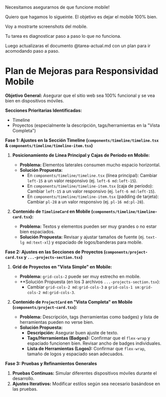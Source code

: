 Necesitamos asegurarnos de que funcione mobile!

Quiero que hagamos lo sigueinte. El objetivo es dejar el mobile 100% bien.

Voy a mostrarte screenshots del mobile.

Tu tarea es diagnosticar paso a paso lo que no funciona.

Luego actualizaras el documento @tarea-actual.md con un plan para ir acomodando paso a paso.

# Plan de Mejoras para Responsividad Mobile

**Objetivo General:** Asegurar que el sitio web sea 100% funcional y se vea bien en dispositivos móviles.

**Secciones Prioritarias Identificadas:**
- Timeline
- Proyectos (especialmente la descripción, tags/herramientas en la "Vista Completa")

**Fase 1: Ajustes en la Sección Timeline (`components/timeline/timeline.tsx` & `components/timeline/timeline-item.tsx`)**

1.  **Posicionamiento de Línea Principal y Cajas de Período en Mobile:**
    *   **Problema:** Elementos laterales consumen mucho espacio horizontal.
    *   **Solución Propuesta:**
        *   En `components/timeline/timeline.tsx` (línea principal): Cambiar `left-15` a un valor responsivo (ej. `left-6 md:left-15`).
        *   En `components/timeline/timeline-item.tsx` (caja de período): Cambiar `left-15` a un valor responsivo (ej. `left-6 md:left-15`).
        *   En `components/timeline/timeline-item.tsx` (padding de tarjeta): Cambiar `pl-28` a un valor responsivo (ej. `pl-16 md:pl-28`).

2.  **Contenido de `TimelineCard` en Mobile (`components/timeline/timeline-card.tsx`):**
    *   **Problema:** Textos y elementos pueden ser muy grandes o no estar bien espaciados.
    *   **Solución Propuesta:** Revisar y ajustar tamaños de fuente (ej. `text-lg md:text-xl`) y espaciado de logos/banderas para mobile.

**Fase 2: Ajustes en las Secciones de Proyectos (`components/project-card.tsx` y `...-projects-section.tsx`)**

1.  **Grid de Proyectos en "Vista Simple" en Mobile:**
    *   **Problema:** `grid-cols-2` puede ser muy estrecho en mobile.
    *   **Solución Propuesta (en los 3 archivos `...-projects-section.tsx`):
        *   Cambiar `grid-cols-2 md:grid-cols-3` a `grid-cols-1 sm:grid-cols-2 md:grid-cols-3`.

2.  **Contenido de `ProjectCard` en "Vista Completa" en Mobile (`components/project-card.tsx`):**
    *   **Problema:** Descripción, tags (herramientas como badges) y lista de herramientas pueden no verse bien.
    *   **Solución Propuesta:**
        *   **Descripción:** Asegurar buen ajuste de texto.
        *   **Tags/Herramientas (Badges):** Confirmar que el `flex-wrap` y espaciado funcionen bien. Revisar ancho de badges individuales.
        *   **Lista de Herramientas (Logos):** Confirmar que `flex-wrap`, tamaño de logos y espaciado sean adecuados.

**Fase 3: Pruebas y Refinamientos Generales**

1.  **Pruebas Continuas:** Simular diferentes dispositivos móviles durante el desarrollo.
2.  **Ajustes Iterativos:** Modificar estilos según sea necesario basándose en las pruebas.



